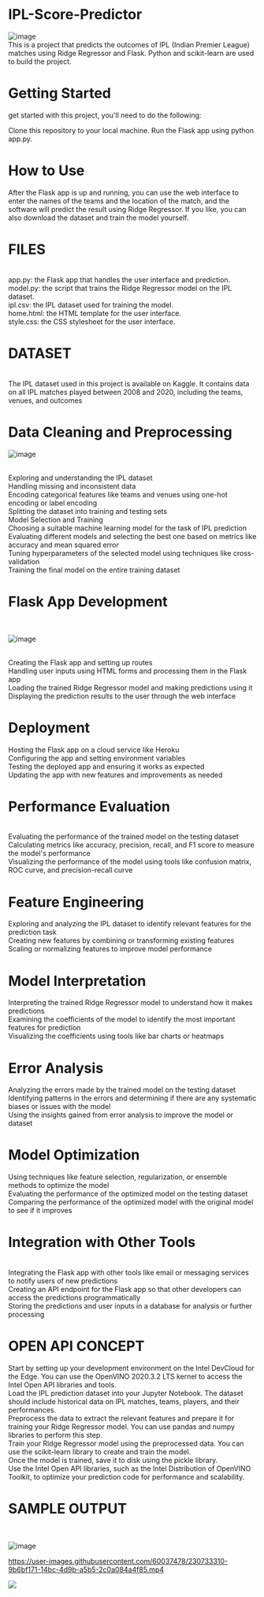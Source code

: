# IPL-Score-Predictor
![image](https://user-images.githubusercontent.com/60037478/230733764-20b5ef46-123a-4e0f-8c52-4a5f29016cdb.png)
<br>
This is a project that predicts the outcomes of IPL (Indian Premier League) matches using Ridge Regressor and Flask. Python and scikit-learn are used to build the project.
<br>
<h1>Getting Started</h1>
get started with this project, you'll need to do the following:

Clone this repository to your local machine.
Run the Flask app using python app.py.
<h1>How to Use</h1>

After the Flask app is up and running, you can use the web interface to enter the names of the teams and the location of the match, and the software will predict the result using Ridge Regressor. If you like, you can also download the dataset and train the model yourself.
<br>
<h1>FILES</h1>
<br>
app.py: the Flask app that handles the user interface and prediction.<br>
model.py: the script that trains the Ridge Regressor model on the IPL dataset.<br>
ipl.csv: the IPL dataset used for training the model.<br>
home.html: the HTML template for the user interface.<br>
style.css: the CSS stylesheet for the user interface.<br>
<h1>DATASET</h1>
<br>
The IPL dataset used in this project is available on Kaggle. It contains data on all IPL matches played between 2008 and 2020, including the teams, venues, and outcomes<br>
<h1>Data Cleaning and Preprocessing</h1>

![image](https://user-images.githubusercontent.com/60037478/230734781-66a858c4-dce7-46a6-af9c-1f0f6937bfc0.png)

<br>
Exploring and understanding the IPL dataset<br>
Handling missing and inconsistent data<br>
Encoding categorical features like teams and venues using one-hot encoding or label encoding<br>
Splitting the dataset into training and testing sets<br>
Model Selection and Training<br>
Choosing a suitable machine learning model for the task of IPL prediction<br>
Evaluating different models and selecting the best one based on metrics like accuracy and mean squared error<br>
Tuning hyperparameters of the selected model using techniques like cross-validation<br>
Training the final model on the entire training dataset<br>
<h1>Flask App Development</h1><br>

![image](https://user-images.githubusercontent.com/60037478/230753023-13badc3b-c2d4-4d82-8f78-9bacbd1d1191.png)

<br>
Creating the Flask app and setting up routes<br>
Handling user inputs using HTML forms and processing them in the Flask app<br>
Loading the trained Ridge Regressor model and making predictions using it<br>
Displaying the prediction results to the user through the web interface<br>
<h1>Deployment</h1>
Hosting the Flask app on a cloud service like Heroku <br>
Configuring the app and setting environment variables<br>
Testing the deployed app and ensuring it works as expected<br>
Updating the app with new features and improvements as needed<br>
<h1>Performance Evaluation</h1><br>
Evaluating the performance of the trained model on the testing dataset<br>
Calculating metrics like accuracy, precision, recall, and F1 score to measure the model's performance<br>
Visualizing the performance of the model using tools like confusion matrix, ROC curve, and precision-recall curve<br>
<h1>Feature Engineering</h1>
Exploring and analyzing the IPL dataset to identify relevant features for the prediction task<br>
Creating new features by combining or transforming existing features<br>
Scaling or normalizing features to improve model performance<br>
<h1>Model Interpretation</h1>
Interpreting the trained Ridge Regressor model to understand how it makes predictions<br>
Examining the coefficients of the model to identify the most important features for prediction<br>
Visualizing the coefficients using tools like bar charts or heatmaps<br>
<h1>Error Analysis</h1>
Analyzing the errors made by the trained model on the testing dataset<br>
Identifying patterns in the errors and determining if there are any systematic biases or issues with the model<br>
Using the insights gained from error analysis to improve the model or dataset<br>
<h1>Model Optimization</h1>
Using techniques like feature selection, regularization, or ensemble methods to optimize the model<br>
Evaluating the performance of the optimized model on the testing dataset<br>
Comparing the performance of the optimized model with the original model to see if it improves<br>
<h1>Integration with Other Tools</h1><br>
Integrating the Flask app with other tools like email or messaging services to notify users of new predictions<br>
Creating an API endpoint for the Flask app so that other developers can access the predictions programmatically<br>
Storing the predictions and user inputs in a database for analysis or further processing<br>
<h1>OPEN API CONCEPT</h1>
Start by setting up your development environment on the Intel DevCloud for the Edge. You can use the OpenVINO 2020.3.2 LTS kernel to access the Intel Open API libraries and tools.<br>
Load the IPL prediction dataset into your Jupyter Notebook. The dataset should include historical data on IPL matches, teams, players, and their performances.<br>
Preprocess the data to extract the relevant features and prepare it for training your Ridge Regressor model. You can use pandas and numpy libraries to perform this step.<br>
Train your Ridge Regressor model using the preprocessed data. You can use the scikit-learn library to create and train the model.<br>
Once the model is trained, save it to disk using the pickle library.<br>
Use the Intel Open API libraries, such as the Intel Distribution of OpenVINO Toolkit, to optimize your prediction code for performance and scalability.<br>
<h1>SAMPLE OUTPUT</h1><br>

![image](https://user-images.githubusercontent.com/60037478/230734874-1a073b3c-89cf-4aa2-8ae3-27382754f5d5.png)

https://user-images.githubusercontent.com/60037478/230733310-9b6bf171-14bc-4d9b-a5b5-2c0a084a4f85.mp4

![](ipl.gif)
